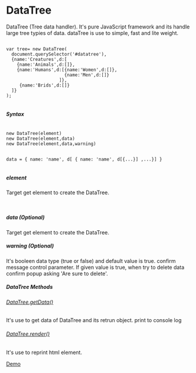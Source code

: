 # DataTree
DataTree (Tree data handler). It's pure JavaScript framework and its handle large tree typies of data. dataTree is use to simple, fast and lite weight.
                  
<pre><code>
var tree= new DataTree(
  document.querySelector('#datatree'),
  {name:'Creatures',d:[
    {name:'Animals',d:[]},
    {name:'Humans',d:[{name:'Women',d:[]},
                      {name:'Men',d:[]}
                    ]},
     {name:'Brids',d:[]}
  ]}
);
 </code></pre>
 <h5>Syntax</h5>
 <pre><code>
new DataTree(element)
new DataTree(element,data)
new DataTree(element,data,warning)

data = { name: 'name', d[ { name: 'name', d[{...}] ,...}] }
</code></pre>
                
<h5>element</h5>
<p>Target get element to create the DataTree.</p><br>
<h5>data (Optional)</h5>
<p>Target get element to create the DataTree.</p>
<h5>warning (Optional)</h5>
<p>It's booleen data type (true or false) and default value is true. confirm message control parameter. If given value is true, when try to delete data confirm popup asking 'Are sure to delete'. </p>
<h5>DataTree Methods</h5>
<h6><u>DataTree.getData()</u></h6>
<p>It's use to get data of DataTree and its retrun object. print to console log </p>
<h6><u>DataTree.render()</u></h6>
<p>It's use to reprint html element.</p>
<a target="_blank" href="#" >Demo</a>
